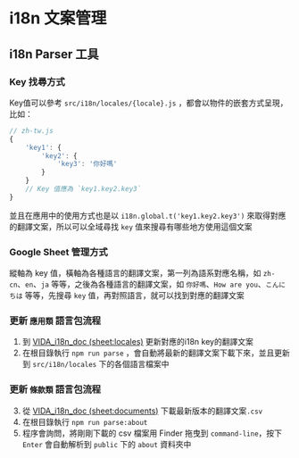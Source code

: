 # i18n 文案管理

## i18n Parser 工具

### Key 找尋方式

Key值可以參考 `src/i18n/locales/{locale}.js` ，都會以物件的嵌套方式呈現，比如：
```javascript
// zh-tw.js
{
    'key1': {
        'key2': {
            'key3': '你好嗎'
        }
    }
    // Key 值應為 `key1.key2.key3`
}
```
並且在應用中的使用方式也是以 `i18n.global.t('key1.key2.key3')` 來取得對應的翻譯文案，所以可以全域尋找 `key` 值來搜尋有哪些地方使用這個文案

### Google Sheet 管理方式

縱軸為 key 值，橫軸為各種語言的翻譯文案，第一列為語系對應名稱，如 `zh-cn`、`en`、`ja` 等等，之後為各種語言的翻譯文案，如 `你好嗎`、`How are you`、`こんにちは` 等等，先搜尋 `key` 值，再對照語言，就可以找到對應的翻譯文案

### 更新 `應用類` 語言包流程
1. 到 [VIDA_i18n_doc (sheet:locales)](https://docs.google.com/spreadsheets/d/1y5SbViL42a3OryBFqRjvYLsemTifDEX7b9YbpVUxx5s/edit#gid=586357090) 更新對應的i18n key的翻譯文案
2. 在根目錄執行 `npm run parse` ，會自動將最新的翻譯文案下載下來，並且更新到 `src/i18n/locales` 下的各個語言檔案中


### 更新 `條款類` 語言包流程

3. 從 [VIDA_i18n_doc (sheet:documents)](https://docs.google.com/spreadsheets/d/1y5SbViL42a3OryBFqRjvYLsemTifDEX7b9YbpVUxx5s/edit#gid=1485238648) 下載最新版本的翻譯文案`.csv`
4. 在根目錄執行 `npm run parse:about`
5. 程序會詢問，將剛剛下載的 csv 檔案用 Finder 拖曳到 `command-line`，按下 `Enter` 會自動解析到 `public` 下的 `about` 資料夾中
